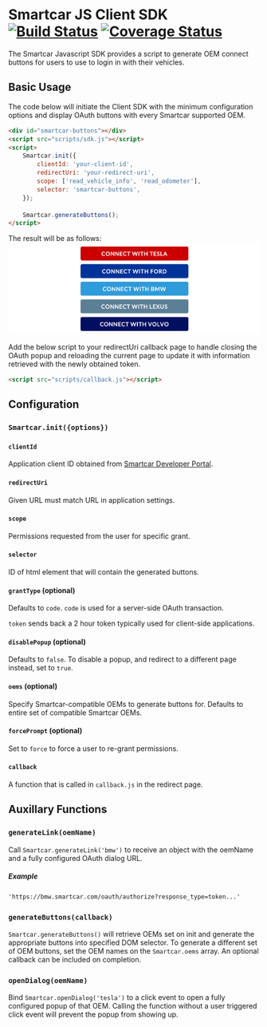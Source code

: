 # Smartcar JS Client SDK [![Build Status](https://travis-ci.com/smartcar/javascript-sdk.svg?token=jMbuVtXPGeJMPdsn7RQ5&branch=master)](https://travis-ci.com/smartcar/javascript-sdk) [![Coverage Status](https://coveralls.io/repos/github/smartcar/javascript-sdk/badge.svg?branch=master&t=sqGPnl)](https://coveralls.io/github/smartcar/javascript-sdk?branch=master)

The Smartcar Javascript SDK provides a script to generate OEM connect buttons for users to use to login in with their vehicles.

## Basic Usage

The code below will initiate the Client SDK with the minimum configuration options and display OAuth buttons with every Smartcar supported OEM.

```html
<div id="smartcar-buttons"></div>
<script src="scripts/sdk.js"></script>
<script>
	Smartcar.init({
		clientId: 'your-client-id',
		redirectUri: 'your-redirect-uri',
		scope: ['read_vehicle_info', 'read_odometer'],
		selector: 'smartcar-buttons',
	});

	Smartcar.generateButtons();
</script>
```

The result will be as follows:
![](lib/buttons.png)

Add the below script to your redirectUri callback page to handle closing the OAuth popup and reloading the current page to update it with information retrieved with the newly obtained token.


```html
<script src="scripts/callback.js"></script>
```

## Configuration

### `Smartcar.init({options})`

#### `clientId`
Application client ID obtained from [Smartcar Developer Portal](https://developer.smartcar.com).

#### `redirectUri`
Given URL must match URL in application settings.

#### `scope`
Permissions requested from the user for specific grant.

#### `selector`
ID of html element that will contain the generated buttons.

#### `grantType` (optional)
Defaults to `code`.
`code` is used for a server-side OAuth transaction.

`token` sends back a 2 hour token typically used for client-side applications.

#### `disablePopup` (optional)
Defaults to `false`. To disable a popup, and redirect to a different page instead, set to `true`.

#### `oems` (optional)
Specify Smartcar-compatible OEMs to generate buttons for. Defaults to entire set of compatible Smartcar OEMs.

#### `forcePrompt` (optional)

Set to `force` to force a user to re-grant permissions.


#### `callback`

A function that is called in `callback.js` in the redirect page.

## Auxillary Functions

### `generateLink(oemName)`

Call `Smartcar.generateLink('bmw')` to receive an object with the oemName and a fully configured OAuth dialog URL.

##### Example
```
'https://bmw.smartcar.com/oauth/authorize?response_type=token...'
```

### `generateButtons(callback)`
`Smartcar.generateButtons()` will retrieve OEMs set on init and generate the appropriate buttons into specified DOM selector. To generate a different set of OEM buttons, set the OEM names on the `Smartcar.oems` array. An optional callback can be included on completion.

### `openDialog(oemName)`
Bind `Smartcar.openDialog('tesla')` to a click event to open a fully configured popup of that OEM. Calling the function without a user triggered click event will prevent the popup from showing up.


